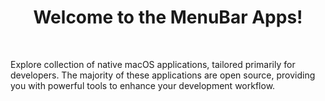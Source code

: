 <h1 align="center">Welcome to the MenuBar Apps!</h1><br>

<p align="center">
  <a href="https://getbootstrap.com/">
<!--     <img src="https://avatars.githubusercontent.com/u/94760990?s=200&v=4" style="border-radius: 4px" alt="MenuBarApps logo" width="200" height="200"> -->
  </a>
</p>

Explore collection of native macOS applications, tailored primarily for developers. The majority of these applications are open source, providing you with powerful tools to enhance your development workflow.


<!--
**Here are some ideas to get you started:**

🙋‍♀️ A short introduction - what is your organization all about?
🌈 Contribution guidelines - how can the community get involved?
👩‍💻 Useful resources - where can the community find your docs? Is there anything else the community should know?
🍿 Fun facts - what does your team eat for breakfast?
🧙 Remember, you can do mighty things with the power of [Markdown](https://docs.github.com/github/writing-on-github/getting-started-with-writing-and-formatting-on-github/basic-writing-and-formatting-syntax)
-->
